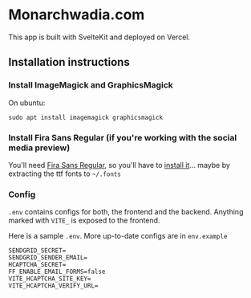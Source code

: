 # Monarchwadia.com

This app is built with SvelteKit and deployed on Vercel.

## Installation instructions

### Install ImageMagick and GraphicsMagick

On ubuntu:

```
sudo apt install imagemagick graphicsmagick

```

### Install Fira Sans Regular (if you're working with the social media preview)

You'll need [Fira Sans Regular](https://fonts.google.com/specimen/Fira+Sans?query=fira+sans), so you'll have to [install it](https://www.google.com/search?channel=fs&client=ubuntu&q=install+font+in+ubuntu)... maybe by extracting the ttf fonts to `~/.fonts`

### Config

`.env` contains configs for both, the frontend and the backend. Anything marked with `VITE_` is exposed to the frontend. 

Here is a sample `.env`. More up-to-date configs are in `env.example`

```env
SENDGRID_SECRET=
SENDGRID_SENDER_EMAIL=
HCAPTCHA_SECRET=
FF_ENABLE_EMAIL_FORMS=false
VITE_HCAPTCHA_SITE_KEY=
VITE_HCAPTCHA_VERIFY_URL=
```
